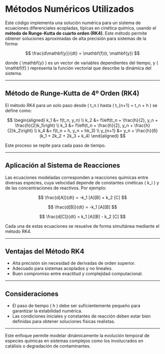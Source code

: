# Métodos Numéricos Utilizados

Este código implementa una solución numérica para un sistema de ecuaciones diferenciales acopladas, típicas en cinética química, usando el **método de Runge-Kutta de cuarto orden (RK4)**. Este método permite obtener soluciones aproximadas de alta precisión para sistemas de la forma:

$$
\frac{d\mathbf{y}}{dt} = \mathbf{f}(t, \mathbf{y})
$$

donde \( \mathbf{y} \) es un vector de variables dependientes del tiempo, y \( \mathbf{f} \) representa la función vectorial que describe la dinámica del sistema.

---

## Método de Runge-Kutta de 4º Orden (RK4)

El método RK4 para un solo paso desde \( t_n \) hasta \( t_{n+1} = t_n + h \) se define como:

$$
\begin{aligned}
k_1 &= f(t_n, y_n) \\
k_2 &= f\left(t_n + \frac{h}{2}, y_n + \frac{h}{2}k_1\right) \\
k_3 &= f\left(t_n + \frac{h}{2}, y_n + \frac{h}{2}k_2\right) \\
k_4 &= f(t_n + h, y_n + hk_3) \\
y_{n+1} &= y_n + \frac{h}{6}(k_1 + 2k_2 + 2k_3 + k_4)
\end{aligned}
$$

Este proceso se repite para cada paso de tiempo.

---

## Aplicación al Sistema de Reacciones

Las ecuaciones modeladas corresponden a reacciones químicas entre diversas especies, cuya velocidad depende de constantes cinéticas \( k_i \) y de las concentraciones de reactivos. Por ejemplo:

$$
\frac{d[A]}{dt} = -k_1 [A][B] + k_2 [C]
$$

$$
\frac{d[B]}{dt} = -k_1 [A][B]
$$

$$
\frac{d[C]}{dt} = k_1 [A][B] - k_2 [C]
$$

Cada una de estas ecuaciones se resuelve de forma simultánea mediante el método RK4.

---

## Ventajas del Método RK4

- Alta precisión sin necesidad de derivadas de orden superior.
- Adecuado para sistemas acoplados y no lineales.
- Buen compromiso entre exactitud y complejidad computacional.

---

## Consideraciones

- El paso de tiempo \( h \) debe ser suficientemente pequeño para garantizar la estabilidad numérica.
- Las condiciones iniciales y constantes de reacción deben estar bien definidas para obtener soluciones físicas realistas.

---

Este enfoque permite modelar dinámicamente la evolución temporal de especies químicas en sistemas complejos como los involucrados en catálisis o degradación de contaminantes.


